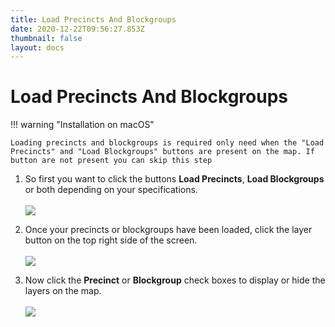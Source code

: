```yaml
---
title: Load Precincts And Blockgroups
date: 2020-12-22T09:56:27.853Z
thumbnail: false
layout: docs
---
```

# Load Precincts And Blockgroups

!!! warning "Installation on macOS"

    Loading precincts and blockgroups is required only need when the "Load Precincts" and "Load Blockgroups" buttons are present on the map. If button are not present you can skip this step

1. So first you want to click the buttons **Load Precincts**, **Load Blockgroups** or both depending on your specifications.
<br><br>
![](../../images/targeting-load-percblocks-step1.jpg)

2. Once your precincts or blockgroups have been loaded, click the layer button on the top right side of the screen.
<br><br>
![](../../images/targeting-load-percblocks-step2.jpg)

3. Now click the **Precinct** or **Blockgroup** check boxes to display or hide the layers on the map.
<br><br>
![](../../images/targeting-load-percblocks-step2.jpg)